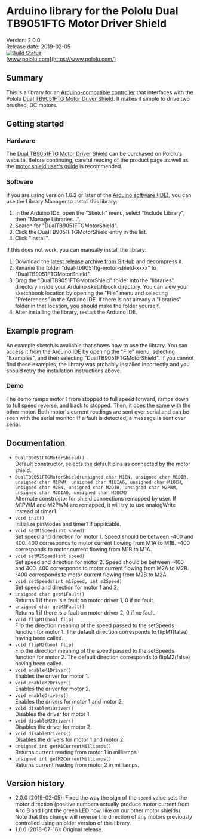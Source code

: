 # Arduino library for the Pololu Dual TB9051FTG Motor Driver Shield

Version: 2.0.0 <br>
Release date: 2019-02-05 <br>
[![Build Status](https://travis-ci.org/pololu/dual-tb9051ftg-motor-shield.svg?branch=master)](https://travis-ci.org/pololu/dual-tb9051ftg-motor-shield) <br>
[www.pololu.com](https://www.pololu.com/)

## Summary

This is a library for an
[Arduino-compatible controller](https://www.pololu.com/arduino) that
interfaces with the Pololu
[Dual TB9051FTG Motor Driver Shield](https://www.pololu.com/catalog/product/2520). It
makes it simple to drive two brushed, DC motors.

## Getting started

### Hardware

The
[Dual TB9051FTG Motor Driver Shield](https://www.pololu.com/catalog/product/2520)
can be purchased on Pololu's website. Before continuing, careful
reading of the product page as well as the
[motor shield user's guide](https://www.pololu.com/docs/0J78) is
recommended.

### Software

If you are using version 1.6.2 or later of the
[Arduino software (IDE)](https://www.arduino.cc/en/Main/Software), you can use
the Library Manager to install this library:

1. In the Arduino IDE, open the "Sketch" menu, select "Include Library", then
   "Manage Libraries...".
2. Search for "DualTB9051FTGMotorShield".
3. Click the DualTB9051FTGMotorShield entry in the list.
4. Click "Install".

If this does not work, you can manually install the library:

1. Download the
   [latest release archive from GitHub](https://github.com/pololu/dual-tb9051ftg-motor-shield/releases)
   and decompress it.
2. Rename the folder "dual-tb9051ftg-motor-shield-xxxx" to "DualTB9051FTGMotorShield".
3. Drag the "DualTB9051FTGMotorShield" folder into the "libraries" directory inside your
   Arduino sketchbook directory. You can view your sketchbook location by
   opening the "File" menu and selecting "Preferences" in the Arduino IDE. If
   there is not already a "libraries" folder in that location, you should make
   the folder yourself.
4. After installing the library, restart the Arduino IDE.

## Example program

An example sketch is available that shows how to use the library.  You
can access it from the Arduino IDE by opening the "File" menu,
selecting "Examples", and then selecting "DualTB9051FTGMotorShield".  If
you cannot find these examples, the library was probably installed
incorrectly and you should retry the installation instructions above.


### Demo

The demo ramps motor 1 from stopped to full speed forward, ramps down
to full speed reverse, and back to stopped. Then, it does the same
with the other motor. Both motor's current readings are sent over
serial and can be seen with the serial monitor. If a fault is
detected, a message is sent over serial.

## Documentation

- `DualTB9051FTGMotorShield()` <br> Default constructor, selects the
  default pins as connected by the motor shield.
- `DualTB9051FTGMotorShield(unsigned char M1EN, unsigned char M1DIR,
  unsigned char M1PWM, unsigned char M1DIAG, unsigned char M1OCM,
  unsigned char M2EN, unsigned char M2DIR, unsigned char M2PWM,
  unsigned char M2DIAG, unsigned char M2OCM)` <br>
  Alternate constructor for shield connections remapped by user. If M1PWM
  and M2PWM are remapped, it will try to use analogWrite instead of timer1.
- `void init()` <br> Initialize pinModes and timer1 if applicable.
- `void setM1Speed(int speed)` <br> Set speed and direction for
  motor 1. Speed should be between -400 and 400. 400 corresponds to
  motor current flowing from M1A to M1B. -400 corresponds to motor
  current flowing from M1B to M1A.
- `void setM2Speed(int speed)` <br> Set speed and direction for
  motor 2. Speed should be between -400 and 400. 400 corresponds to
  motor current flowing from M2A to M2B. -400 corresponds to motor
  current flowing from M2B to M2A.
- `void setSpeeds(int m1Speed, int m2Speed)` <br> Set speed and
  direction for motor 1 and 2.
- `unsigned char getM1Fault()` <br> Returns 1 if there is a fault on motor
  driver 1, 0 if no fault.
- `unsigned char getM2Fault()` <br> Returns 1 if there is a fault on motor
  driver 2, 0 if no fault.
- `void flipM1(bool flip)` <br> Flip the direction meaning of the speed
  passed to the setSpeeds function for motor 1. The default direction
  corresponds to flipM1(false) having been called.
- `void flipM2(bool flip)` <br> Flip the direction meaning of the speed
  passed to the setSpeeds function for motor 2. The default direction
  corresponds to flipM2(false) having been called.
- `void enableM1Driver()` <br> Enables the driver for motor 1.
- `void enableM2Driver()` <br> Enables the driver for motor 2.
- `void enableDrivers()` <br> Enables the drivers for motor 1 and
  motor 2.
- `void disableM1Driver()` <br> Disables the driver for motor 1.
- `void disableM2Driver()` <br> Disables the driver for motor 2.
- `void disableDrivers()` <br> Disables the drivers for motor 1 and
  motor 2.
- `unsigned int getM1CurrentMilliamps()` <br> Returns current reading
  from motor 1 in milliamps.
- `unsigned int getM2CurrentMilliamps()` <br> Returns current reading
  from motor 2 in milliamps.

## Version history

* 2.0.0 (2019-02-05): Fixed the way the sign of the `speed` value sets the motor
  direction (positive numbers actually produce motor current from A to B and
  light the green LED now, like on our other motor shields). Note that this
  change will reverse the direction of any motors previously controlled using an
  older version of this library.
* 1.0.0 (2018-07-16): Original release.
